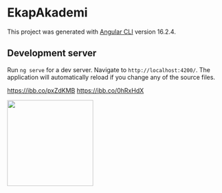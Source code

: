 # EkapAkademi

This project was generated with [Angular CLI](https://github.com/angular/angular-cli) version 16.2.4.

## Development server

Run `ng serve` for a dev server. Navigate to `http://localhost:4200/`. The application will automatically reload if you change any of the source files.

https://ibb.co/pxZdKMB
https://ibb.co/0hRxHdX
<div>
<img src="https://i.ibb.co/Xbpt5Kr/Screenshot-2025-01-08-134125.png" width="200" />
</div>
